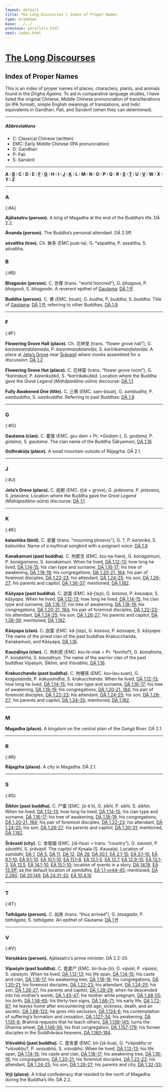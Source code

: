 ```yaml
---
layout: default
title: The Long Discourses | Index of Proper Names
type: kramdown
base: ../../
previous: parallels.html
next: index.html
---
```


# [The Long Discourses](index.html)
## Index of Proper Names

This is an index of proper names of places, characters, plants, and animals found in the *Dīrgha Āgama*. To aid in comparative language studies, I have listed the original Chinese, Middle Chinese pronunciation of transliterations (in IPA format), simple English meanings of translations, and Indic equivalents in Gandhari, Pali, and Sanskrit (when they can determined).

---

##### Abbreviations
* C: Classical Chinese (written)
* EMC: Early Middle Chinese (IPA pronunciation)
* G: Gandhari
* P: Pali
* S: Sanskrit

---

**A : [B](#B) : C : D : E : [F](#F) : [G](#G) : H : I : [J](#J) : [K](#K) : L : M : N : O : P : Q : R : [S](#S) : [T](#T) : U : [V](#V) : W : X : Y : Z**

---

### A
{:#A}

**Ajātaśatru (person).** A king of Magadha at the end of the Buddha’s life. DĀ 2.2.

**Ānanda (person).** The Buddha’s personal attendant. DĀ 2.5ff.

**aśvattha (tree).** Ch. 鉢多 (EMC puat-ta). G. \*aśpattha, P. assattha, S. aśvattha.

### B
{:#B}

**Bhagavān (person).** C. 世尊 (trans. “world honored”), G. *bhagava*, P. *bhagavā*, S. *bhagavān*. A reverent epithet of [Gautama](): [DĀ 1 ff](DA_1.html#p8).

**Buddha (person).** C. 佛 (EMC. bɪuət), G. *budha*, P. *buddha*, S. *buddha*. Title of [Gautama](): [DĀ 1 ff](DA_1.html#p1); referring to other Buddhas, [DĀ 1.9](DA_1.html#p9).

---

### F
{:#F}

**Flowering Grove Hall (place).** Ch. 花林堂 (trans. “flower grove hall”), G. *kariramaṃḍalamaḍa*, P. *karerimaṇḍalamāḷa*, S. *karīrikamaṇḍalavāṭa*. A place at [Jeta’s Grove]() near [Śrāvastī]() where monks assembled for a discussion: [DĀ 1.2](DA_1.html#p2)

**Flowering Grove Hut (place).** C. 花林窟 (trans. “flower grove room”), G. *\*karirakuti*, P. *karerikuṭikā*, S. *\*karīrikakuṭikā*. Location where the Buddha gave the *Great Legend* (*Mahāpadāna-sūtra*) discourse: [DĀ 1.1](DA_1.html#p1)

**Fully Awakened One (title).** C. 三佛 (EMC. sam-bɪuət), G. *saṃbudha*, P. *saṃbuddha*, S. *saṃbuddha*. Referring to past Buddhas: [DĀ 1.9](DA_1.html#p9)

---

### G
{:#G}

**Gautama (clan).** C. 瞿曇 (EMC. gɪu-dəm = Pr. *\*Godam-*), G. *godama*, P. *gotama*, S. *gautama*. The clan name of the Buddha Śākyamuni, [DĀ 1.16](DA_1.html#p16).

**Gṛdhrakūṭa (place).** A small mountain outside of Rājagṛha. DĀ 2.1.

---

### J
{:#J}

**Jeta’s Grove (place).** C. 祇樹 (EMC. tʃɪĕ + grove), G. *jedavana*, P. *jetavana*, S. *jetavana*. Location where the Buddha gave the *Great Legend* (*Mahāpadāna-sūtra*) discourse: [DĀ 1.1](DA_1.html#p1)

---

### K
{:#K}

**kalaviṅka (bird).** C. 哀鸞 (trans. “mourning phoenix”), G. ?, P. *karavika*, S. *kalaviṅka*. Name of a mythical songbird with a poignant voice: [DĀ 1.9](DA_1.html#p9) 

**Kanakamuni (past buddha).** C. 拘那含 (EMC. kɪu-na-ɦəm), G. *konagamuni*, P. *koṇāgamana*, S. *kanakamuni*. When he lived, [DĀ 1.12-13](DA_1.html#p12); how long he lived, [DĀ 1.14-15](DA_1.html#p14); his clan type and surname, [DĀ 1.16-17](DA_1.html#p16); his tree of awakening, [DĀ 1.18-19](DA_1.html#p18); his congregations, [DĀ 1.20-21, 184](DA_1.html#p20); his pair of foremost disciples, [DĀ 1.22-23](DA_1.html#p22); his attendant, [DĀ 1.24-25](DA_1.html#p24); his son, [DĀ 1.26-27](DA_1.html#26); his parents and capitol, [DĀ 1.36-37](DA_1.html#p36); mentioned, [DĀ 1.182](DA_1.html#182).

**Kāśyapa (past buddha).** C. 迦葉 (EMC. kă-ʃɪɛp), G. *kaśava*, P. *kassapa*, S. *kāśyapa*. When he lived, [DĀ 1.12-13](DA_1.html#p12); how long he lived, [DĀ 1.14-15](DA_1.html#p14); his clan type and surname, [DĀ 1.16-17](DA_1.html#p16); his tree of awakening, [DĀ 1.18-19](DA_1.html#p18); his congregations, [DĀ 1.20-21, 184](DA_1.html#p20); his pair of foremost disciples, [DĀ 1.22-23](DA_1.html#p22); his attendant, [DĀ 1.24-25](DA_1.html#p24); his son, [DĀ 1.26-27](DA_1.html#26); his parents and capitol, [DĀ 1.38-39](DA_1.html#p38); mentioned, [DĀ 1.182](DA_1.html#182).

**Kāśyapa (clan).** C. 迦葉 (EMC. kă-ʃɪɛp), G. *kaśava*, P. *kassapa*, S. *kāśyapa*. The name of the priest clan of the past buddhas Krakucchanda, Kanakamuni, and Kāśyapa, [DĀ 1.16](DA_1.html#p16).

**Kauṇḍinya (clan).** C. 拘利若 (EMC. kɪu-lɪi-niak = Pr. *\*koriña*?), G. *koṃḍiṃña*, P. *koṇḍañña*, S. *kauṇḍinya*. The name of the warrior clan of the past buddhas Vipaśyin, Śikhin, and Viśvabhū, [DĀ 1.16](DA_1.html#p16).

**Krakucchanda (past buddha).** C. 拘樓孫 (EMC. kɪu-ləu-suən), G. *kragusaṃda*, P. *kakusandha*, S. *krakucchanda*. When he lived, [DĀ 1.12-13](DA_1.html#p12); how long he lived, [DĀ 1.14-15](DA_1.html#p14); his clan type and surname, [DĀ 1.16-17](DA_1.html#p16); his tree of awakening, [DĀ 1.18-19](DA_1.html#p18); his congregations, [DĀ 1.20-21, 184](DA_1.html#p20); his pair of foremost disciples, [DĀ 1.22-23](DA_1.html#p22); his attendant, [DĀ 1.24-25](DA_1.html#p24); his son, [DĀ 1.26-27](DA_1.html#26); his parents and capitol, [DĀ 1.34-35](DA_1.html#p34); mentioned, [DĀ 1.182](DA_1.html#182).

---

### M
**Magadha (place).** A kingdom on the central plain of the Gaṅgā River. DĀ 2.1.

---

### R
{:#R}

**Rājagṛha (place).** A city in Magadha. DĀ 2.1.

---

### S
{:#S}

**Śikhin (past buddha).** C. 尸棄 (EMC. ʃɪi-k‘ii), G. *śikhi*, P. *sikhī*, S. *śikhin*. When he lived, [DĀ 1.12-13](DA_1.html#p12); how long he lived, [DĀ 1.14-15](DA_1.html#p14); his clan type and surname, [DĀ 1.16-17](DA_1.html#p16); his tree of awakening, [DĀ 1.18-19](DA_1.html#p18); his congregations, [DĀ 1.20-21, 184](DA_1.html#p20); his pair of foremost disciples, [DĀ 1.22-23](DA_1.html#p22); his attendant, [DĀ 1.24-25](DA_1.html#p24); his son, [DĀ 1.26-27](DA_1.html#26); his parents and capitol, [DĀ 1.30-31](DA_1.html#p30); mentioned, [DĀ 1.182](DA_1.html#182).

**Śrāvastī (city).** C. 舍衛國 (EMC. ʃɪă-ɦɪuɛi + trans. “country”), G. *śavasti*, P. *sāvatthī*, S. *śrāvastī*. The capitol of Kosala (S. Kausala). Location of <em>samādhi</em>, [DĀ 1](DA_1.html#p1), [DĀ 5](DA_5.html#p1), [DĀ 11](DA_11.html#p1), [DĀ 12](DA_12.html#p1), [DĀ 28](DA_28.html#p1), [DĀ 30.1](DA_30-1.html#p1), [EĀ 2.1-10](EA_02_01.html#p1), [EĀ 3.1-10](EA_03_01.html#p1), [EĀ 8.1-10](EA_08_01.html#p1), [EĀ 9.1-10](EA_09_01.html#p1), [EĀ 10.1-10](EA_10_01.html#p1), [EĀ 11.1-8](EA_11_01.html#p1), [EĀ 12.1-5](EA_12_01.html#p1), [EĀ 12.7](EA_12_07.html#p1), [EĀ 12.9-10](EA_12_09.html#p1), [EĀ 13.1-3](EA_13_01.html#p1), [EĀ 13.5](EA_13_05.html#p1), [EĀ 14.1-10](EA_14_01.html#p1), [EĀ 15.1-10](EA_15_01.html#p1); location of events in a story, [DĀ 14.19](DA_14.html#p19), [EĀ 13.3ff](EA_13_03.html#p2); as the default location of <em>samādhi</em>s, [EĀ 1.1 vv44-45](EA_01_01.html#v44); mentioned, [DĀ 2.280](DA_2.html#p280), [DĀ 20.149](DA_20.html#p149), [DĀ 24.31-32](DA_24.html#p31), [EĀ 10.4.10](EA_10_04.html#p10)

---

### T
{:#T}

**Tathāgata (person).** C. 如來 (trans. “thus arrived”), G. *tasagada*, P. *tathāgata*, S. *tathāgata*. An epithet of Gautama: [DĀ 1 ff](DA_1.html#p9)

---

### V
{:#V}

**Varṣākāra (person).** Ajātaśatru’s prime minister. DĀ 2.2-20.

**Vipaśyin (past buddha).** C. 毘婆尸 (EMC. bii-bua-ʃɪi), G. *vipaśi*, P. *vipassi*, S. *vipaśyin*. When he lived, [DĀ 1.12-13](DA_1.html#p12); his life span, [DĀ 1.14-15](DA_1.html#p14); his caste and clan, [DĀ 1.16-17](DA_1.html#p16); his awakening tree, [DĀ 1.18-19](DA_1.html#p18); his congregations, [DĀ 1.20-21](DA_1.html#p20); his foremost disciples, [DĀ 1.22-23](DA_1.html#p22); his attendant, [DĀ 1.24-25](DA_1.html#p24); his son, [DĀ 1.26-27](DA_1.html#p26); his parents and capitol, [DĀ 1.28-29](DA_1.html#p28); when he descended into his mother’s womb, [DĀ 1.45-47](DA_1.html#p45); his mother while pregnant, [DĀ 1.48-55](DA_1.html#p48); his birth, [DĀ 1.56-65](DA_1.html#p56); his thirty-two signs, [DĀ 1.66-71](DA_1.html#p66); his early life, [DĀ 1.72-87](DA_1.html#p72); he leaves home after encountering old age, sickness, death, and an ascetic, [DĀ 1.88-123](DA_1.html#p88); he goes into seclusion, [DĀ 1.124-6](DA_1.html#p124); his contemplation of suffering’s formation and cessation, [DĀ 1.127-34](DA_1.html#p127); his awakening, [DĀ 1.135-6](DA_1.html#p135); Brahmā requests that he teach others, [DĀ 1.139-145](DA_1.html#p139); turns the Dharma wheel, [DĀ 1.146-56](DA_1.html#p146); his first congregation, [DĀ 1.157-179](DA_1.html#p157); his former disciples in the Śuddhāvāsa heavens, [DĀ 1.180-184](DA_1.html#p180).

**Viśvabhū (past buddha).** C. 毘舍婆 (EMC. bii-ʃɪă-bua), G. *\*viśpabhu* or *\*viśvabhu*?, P. *vessabhū*, S. *viśvabhū*. When he lived, [DĀ 1.12-13](DA_1.html#p12); his life span, [DĀ 1.14-15](DA_1.html#p14); his caste and clan, [DĀ 1.16-17](DA_1.html#p16); his awakening tree, [DĀ 1.18-19](DA_1.html#p18); his congregations, [DĀ 1.20-21](DA_1.html#p20); his foremost disciples, [DĀ 1.22-23](DA_1.html#p22); his attendant, [DĀ 1.24-25](DA_1.html#p24); his son, [DĀ 1.26-27](DA_1.html#p26); his parents and city, [DĀ 1.32-33](DA_1.html#p28);

**Vṛji (place).** A tribal confederacy that resided to the north of Magadha during the Buddha’s life. DĀ 2.2.

---